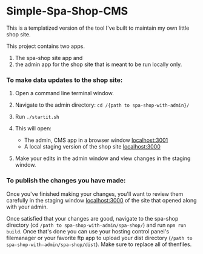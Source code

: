 # Simple-Spa-Shop-CMS

This is a templatized version of the tool I've built to maintain my own little shop site.

This project contains two apps.

1. The spa-shop site app and
2. the admin app for the shop site that is meant to be run locally only.

### To make data updates to the shop site:

1. Open a command line terminal window.
2. Navigate to the admin directory: `cd /{path to spa-shop-with-admin}/`
3. Run `./startit.sh`

4. This will open:
   - The admin, CMS app in a browser window [localhost:3001](http://localhost:3001)
   - A local staging version of the shop site [localhost:3000](http://localhost:3000)
5. Make your edits in the admin window and view changes in the staging window.

### To publish the changes you have made:

Once you've finished making your changes, you'll want to review them carefully in the staging window
[localhost:3000](http://localhost:3000) of the site that opened along with your admin.

Once satisfied that your changes are good, navigate to the spa-shop directory (cd
`/path to spa-shop-with-admin/spa-shop/`) and run `npm run build`. Once that's done you can use your
hosting control panel's filemanager or your favorite ftp app to upload your dist directory
(`/path to spa-shop-with-admin/spa-shop/dist`). Make sure to replace all of thenfiles.

